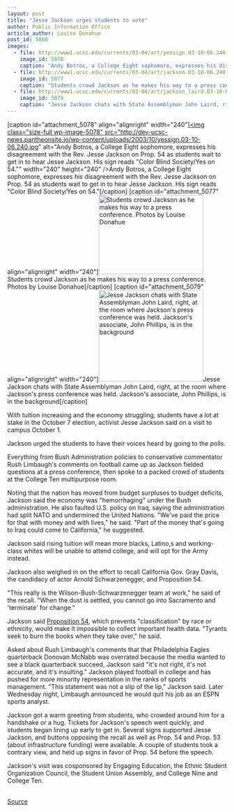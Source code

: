 ```yaml
---
layout: post
title: "Jesse Jackson urges students to vote"
author: Public Information Office
article_author: Louise Donahue
post_id: 5080
images:
  - file: http://www1.ucsc.edu/currents/03-04/art/yessign.03-10-06.240.jpg
    image_id: 5078
    caption: "Andy Botros, a College Eight sophomore, expresses his disagreement with the Rev. Jesse Jackson on Prop. 54 as students wait to get in to hear Jesse Jackson. His sign reads 'Color Blind Society/Yes on 54.'"
  - file: http://www1.ucsc.edu/currents/03-04/art/jackson.03-10-06.240.jpg
    image_id: 5077
    caption: "Students crowd Jackson as he makes his way to a press conference. Photos by Louise Donahue"
  - file: http://www1.ucsc.edu/currents/03-04/art/jackson_laird.03-10-06.240.jpg
    image_id: 5079
    caption: "Jesse Jackson chats with State Assemblyman John Laird, right, at the room where Jackson's press conference was held. Jackson's associate, John Phillips, is in the background"
---
```


[caption id="attachment_5078" align="alignright" width="240"]<a href="http://dev-ucsc-news.pantheonsite.io/wp-content/uploads/2003/10/yessign.03-10-06.240.jpg"><img class="size-full wp-image-5078" src="http://dev-ucsc-news.pantheonsite.io/wp-content/uploads/2003/10/yessign.03-10-06.240.jpg" alt="Andy Botros, a College Eight sophomore, expresses his disagreement with the Rev. Jesse Jackson on Prop. 54 as students wait to get in to hear Jesse Jackson. His sign reads "Color Blind Society/Yes on 54."" width="240" height="240" /></a>Andy Botros, a College Eight sophomore, expresses his disagreement with the Rev. Jesse Jackson on Prop. 54 as students wait to get in to hear Jesse Jackson. His sign reads "Color Blind Society/Yes on 54."[/caption]
[caption id="attachment_5077" align="alignright" width="240"]<a href="http://dev-ucsc-news.pantheonsite.io/wp-content/uploads/2003/10/jackson.03-10-06.240.jpg"><img class="size-full wp-image-5077" src="http://dev-ucsc-news.pantheonsite.io/wp-content/uploads/2003/10/jackson.03-10-06.240.jpg" alt="Students crowd Jackson as he makes his way to a press conference. Photos by Louise Donahue" width="240" height="181" /></a>Students crowd Jackson as he makes his way to a press conference. Photos by Louise Donahue[/caption]
[caption id="attachment_5079" align="alignright" width="240"]<a href="http://dev-ucsc-news.pantheonsite.io/wp-content/uploads/2003/10/jackson_laird.03-10-06.240.jpg"><img class="size-full wp-image-5079" src="http://dev-ucsc-news.pantheonsite.io/wp-content/uploads/2003/10/jackson_laird.03-10-06.240.jpg" alt="Jesse Jackson chats with State Assemblyman John Laird, right, at the room where Jackson's press conference was held. Jackson's associate, John Phillips, is in the background" width="240" height="209" /></a>Jesse Jackson chats with State Assemblyman John Laird, right, at the room where Jackson's press conference was held. Jackson's associate, John Phillips, is in the background[/caption]
<p>
  With tuition increasing and the economy struggling, students have a lot at stake in the October 7 election, activist Jesse Jackson said on a visit to campus October 1.
</p>
<p>
  Jackson urged the students to have their voices heard by going to the polls.<br>
</p>
<p>
  Everything from Bush Administration policies to conservative commentator Rush Limbaugh's comments on football came up as Jackson fielded questions at a press conference, then spoke to a packed crowd of students at the College Ten multipurpose room.
</p>
<p>
  Noting that the nation has moved from budget surpluses to budget deficits, Jackson said the economy was "hemorrhaging" under the Bush administration. He also faulted U.S. policy on Iraq, saying the administration had split NATO and undermined the United Nations. "We've paid the price for that with money and with lives," he said. "Part of the money that's going to Iraq could come to California," he suggested.<br>
</p>
<p>
  Jackson said rising tuition will mean more blacks, Latino,s and working-class whites will be unable to attend college, and will opt for the Army instead.<br>
</p>
<p>
  Jackson also weighed in on the effort to recall California Gov. Gray Davis, the candidacy of actor Arnold Schwarzenegger, and Proposition 54.<br>
</p>
<p>
  "This really is the Wilson-Bush-Schwarzenegger team at work," he said of the recall. "When the dust is settled, you cannot go into Sacramento and 'terminate' for change."
</p>
<p>
  Jackson said <a href="http://www.voterguide.ss.ca.gov/propositions/2-3-prop-54.html">Proposition 54</a>, which prevents "classification" by race or ethnicity, would make it impossible to collect important health data. "Tyrants seek to burn the books when they take over," he said.<br>
</p>
<p>
  Asked about Rush Limbaugh's comments that that Philadelphia Eagles quarterback Donovan McNabb was overrated because the media wanted to see a black quarterback succeed, Jackson said "it's not right, it's not accurate, and it's insulting." Jackson played football in college and has pushed for more minority representation in the ranks of sports management. "This statement was not a slip of the lip," Jackson said. Later Wednesday night, Limbaugh announced he would quit his job as an ESPN sports analyst.<br>
</p>
<p>
  Jackson got a warm greeting from students, who crowded around him for a handshake or a hug. Tickets for Jackson's speech went quickly, and students began lining up early to get in. Several signs supported Jesse Jackson, and buttons opposing the recall as well as Prop. 54 and Prop. 53 (about infrastructure funding) were available. A couple of students took a contrary view, and held up signs in favor of Prop. 54 before the speech.<br>
</p>
<p>
  Jackson's visit was cosponsored by Engaging Education, the Ethnic Student Organization Council, the Student Union Assembly, and College Nine and College Ten.<br>
  <br>
</p>
<p><a href="http://www1.ucsc.edu/currents/03-04/10-06/jesse_jackson.html" title="Permalink to jesse_jackson">Source</a></p>
